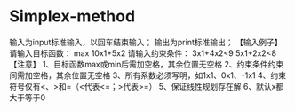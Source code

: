 # Simplex-method


输入为input标准输入，以回车结束输入；
输出为print标准输出；
【输入例子】
请输入目标函数：
max 10x1+5x2
请输入约束条件：
3x1+4x2<9 5x1+2x2<8
【注意】
1、目标函数max或min后需加空格，其余位置无空格
2、约束条件约束间需加空格，其余位置无空格
3、所有系数必须写明，如1x1、0x1、-1x1
4、约束符号仅有<、>和=（<代表<=；>代表>=）
5、保证线性规划存在解
6、默认x都大于等于0
